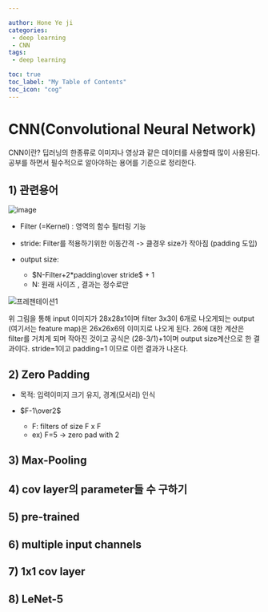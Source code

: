 ```yaml
---

author: Hone Ye ji
categories: 
 - deep learning
 - CNN
tags: 
 - deep learning

toc: true
toc_label: "My Table of Contents"
toc_icon: "cog"
---
```



# CNN(Convolutional Neural Network)
CNN이란? 딥러닝의 한종류로 이미지나 영상과 같은 데이터를 사용할때 많이 사용된다. 공부를 하면서 필수적으로 알아야하는 용어를 기준으로 정리한다.
## 1) 관련용어

![image](https://user-images.githubusercontent.com/45659433/142574822-992c56a2-8e88-4db2-aeb4-d8eb3c920c73.png)

-  Filter (=Kernel) : 영역의 함수 필터링 기능 
- stride: Filter를 적용하기위한 이동간격 -> 클경우 size가 작아짐 (padding 도입)
- output size:

	-  $N-Filter+2*padding\over stride$ + 1 
	- N: 원래 사이즈 , 결과는 정수로만
	
![프레젠테이션1](https://user-images.githubusercontent.com/45659433/142576579-c87b3ddf-7947-4da1-b9f2-1d9a3b1da4bd.png)

위 그림을 통해 input 이미지가 28x28x1이며 filter 3x3이 6개로 나오게되는 output (여기서는 feature map)은 26x26x6의 이미지로 나오게 된다.
26에 대한 계산은 filter를 거치게 되며 작아진 것이고 공식은 (28-3/1)+1이며 output size계산으로 한 결과이다. stride=1이고 padding=1 이므로 이런 결과가 나온다.

## 2) Zero Padding
- 목적: 입력이미지 크기 유지, 경계(모서리) 인식

- $F-1\over2$ 
	- F: filters of size F x F
	- ex) F=5 -> zero pad with 2
## 3) Max-Pooling
## 4) cov layer의 parameter들 수 구하기
## 5) pre-trained
## 6) multiple input channels
## 7) 1x1 cov layer
## 8) LeNet-5


<!--stackedit_data:
eyJoaXN0b3J5IjpbMjA0MTQ4OTI4NywtNzkzMDA0MTAzLDE2OT
YwMTM5MjIsMTIzODAzMjMyMSwtNzU3ODA1NjIwXX0=
-->